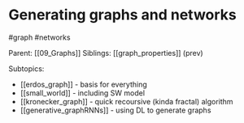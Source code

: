 # Generating graphs and networks

#graph #networks

Parent: [[09_Graphs]]
Siblings: [[graph_properties]] (prev)

Subtopics:
* [[erdos_graph]] - basis for everything
* [[small_world]] - including SW model
* [[kronecker_graph]] - quick recoursive (kinda fractal) algorithm
* [[generative_graphRNNs]] - using DL to generate graphs